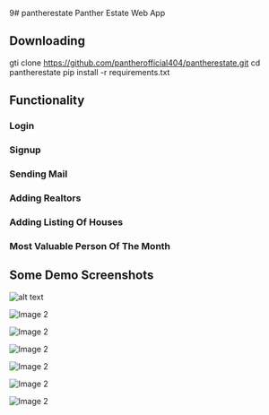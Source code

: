 9# pantherestate
Panther Estate Web App

## Downloading
gti clone https://github.com/pantherofficial404/pantherestate.git
cd pantherestate
pip install -r requirements.txt

## Functionality 
### Login
### Signup
### Sending Mail
### Adding Realtors
### Adding Listing Of Houses
### Most Valuable Person Of The Month


## Some Demo Screenshots
![alt text](https://github.com/pantherofficial404/pantherestate/blob/master/images/Screenshot%20from%202019-04-13%2008-19-58.png)

![Image 2](https://github.com/pantherofficial404/pantherestate/blob/master/images/Screenshot%20from%202019-04-13%2008-20-03.png)

![Image 2](https://github.com/pantherofficial404/pantherestate/blob/master/images/Screenshot%20from%202019-04-13%2008-20-09.png)

![Image 2](https://github.com/pantherofficial404/pantherestate/blob/master/images/Screenshot%20from%202019-04-13%2008-20-16.png)

![Image 2](https://github.com/pantherofficial404/pantherestate/blob/master/images/Screenshot%20from%202019-04-13%2008-20-28.png)

![Image 2](https://github.com/pantherofficial404/pantherestate/blob/master/images/Screenshot%20from%202019-04-13%2008-20-42.png)

![Image 2](https://github.com/pantherofficial404/pantherestate/blob/master/images/Screenshot%20from%202019-04-13%2008-20-46.png)
